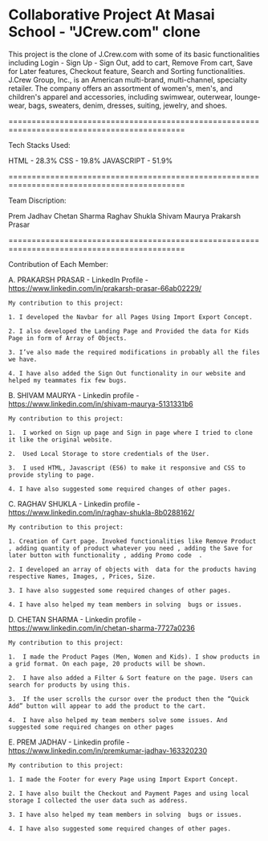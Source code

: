 
# Collaborative Project At Masai School - "JCrew.com" clone


This project is the clone of J.Crew.com with some of its basic functionalities including Login - Sign Up - Sign Out, add to cart, Remove From cart, Save for Later features, Checkout feature, Search and Sorting functionalities. J.Crew Group, Inc., is an American multi-brand, multi-channel, specialty retailer. The company offers an assortment of women's, men's, and children's apparel and accessories, including swimwear, outerwear, lounge-wear, bags, sweaters, denim, dresses, suiting, jewelry, and shoes.

============================================================================================

Tech Stacks Used:

HTML - 28.3%
CSS - 19.8%
JAVASCRIPT - 51.9%

============================================================================================

Team Discription:

Prem Jadhav
Chetan Sharma
Raghav Shukla
Shivam Maurya
Prakarsh Prasar

============================================================================================

Contribution of Each Member:

A. PRAKARSH PRASAR - LinkedIn Profile - https://www.linkedin.com/in/prakarsh-prasar-66ab02229/

    My contribution to this project:

    1. I developed the Navbar for all Pages Using Import Export Concept.

    2. I also developed the Landing Page and Provided the data for Kids Page in form of Array of Objects.

    3. I’ve also made the required modifications in probably all the files we have.

    4. I have also added the Sign Out functionality in our website and helped my teammates fix few bugs.

B. SHIVAM MAURYA - Linkedin profile - https://www.linkedin.com/in/shivam-maurya-5131331b6

    My contribution to this project:

    1.  I worked on Sign up page and Sign in page where I tried to clone it like the original website.

    2.  Used Local Storage to store credentials of the User.

    3.  I used HTML, Javascript (ES6) to make it responsive and CSS to provide styling to page.

    4. I have also suggested some required changes of other pages.

C. RAGHAV SHUKLA - Linkedin profile - https://www.linkedin.com/in/raghav-shukla-8b0288162/

    My contribution to this project:

    1. Creation of Cart page. Invoked functionalities like Remove Product , adding quantity of product whatever you need , adding the Save for later button with functionality , adding Promo code  . 

    2. I developed an array of objects with  data for the products having respective Names, Images, , Prices, Size.

    3. I have also suggested some required changes of other pages.

    4. I have also helped my team members in solving  bugs or issues.

D. CHETAN SHARMA - Linkedin profile - https://www.linkedin.com/in/chetan-sharma-7727a0236

    My contribution to this project:

    1.  I made the Product Pages (Men, Women and Kids). I show products in a grid format. On each page, 20 products will be shown. 

    2.  I have also added a Filter & Sort feature on the page. Users can search for products by using this.

    3.  If the user scrolls the cursor over the product then the “Quick Add” button will appear to add the product to the cart.

    4.  I have also helped my team members solve some issues. And suggested some required changes on other pages

E. PREM JADHAV - Linkedin profile - https://www.linkedin.com/in/premkumar-jadhav-163320230

    My contribution to this project:

    1. I made the Footer for every Page using Import Export Concept.

    2. I have also built the Checkout and Payment Pages and using local storage I collected the user data such as address.

    3. I have also helped my team members in solving  bugs or issues.

    4. I have also suggested some required changes of other pages.

